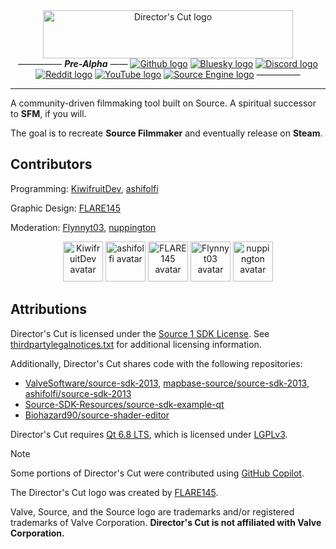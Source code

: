 <div align="center">
  <a href="https://github.com/DirectorsCutMod/DirectorsCut" title="Director's Cut"><img width="400px" height="77px" alt="Director's Cut logo" src="https://i.imgur.com/71ceAUU.png"></a>
  <br>
  —————  <i><b>Pre-Alpha</b></i> ——
  <a href="https://github.com/DirectorsCutMod/DirectorsCut" title="Github repository"><img alt="Github logo" src="https://i.imgur.com/mrQcZY9.png"/></a>
  <a href="https://bsky.app/profile/directorscut.bsky.social" title="Bluesky profile"><img alt="Bluesky logo" src="https://i.imgur.com/nQy9dJ8.png"/></a>
  <a href="https://discord.com/invite/zrjApe5gkk" title="Discord server"><img alt="Discord logo" src="https://i.imgur.com/pgLNitm.png"/></a>
  <a href="https://www.reddit.com/r/DirectorsCut" title="Reddit community"><img alt="Reddit logo" src="https://i.imgur.com/falKST9.png"/></a>
  <a href="https://youtube.com/@DirectorsCutMod" title="YouTube channel"><img alt="YouTube logo" src="https://i.imgur.com/76FljEy.png"/></a>
  <a href="https://developer.valvesoftware.com/wiki/Director's_Cut" title="Valve Developer Wiki page"><img alt="Source Engine logo" src="https://i.imgur.com/6elUXWS.png"/></a>
  —————
</div>
<hr>

A community-driven filmmaking tool built on Source. A spiritual successor to **SFM**, if you will.

The goal is to recreate **Source Filmmaker** and eventually release on **Steam**.

## Contributors
Programming: [KiwifruitDev](https://github.com/KiwifruitDev), [ashifolfi](https://github.com/ashifolfi)

Graphic Design: [FLARE145](https://flare145.com/)

Moderation: [Flynnyt03](https://github.com/flynnyt03), [nuppington](https://github.com/nuppington-bit)

<div align="center">
  <a href="https://github.com/KiwifruitDev" title="KiwifruitDev (GitHub profile)"><img width="64px" alt="KiwifruitDev avatar" src="https://avatars.githubusercontent.com/u/25839651?v=4"></a>
  <a href="https://github.com/ashifolfi" title="ashifolfi (GitHub profile)"><img width="64px" alt="ashifolfi avatar" src="https://avatars.githubusercontent.com/u/29577987?v=4"></a>
  <a href="https://flare145.com/" title="FLARE145 (flare145.com)"><img width="64px" alt="FLARE145 avatar" src="https://flare145.com/flarehost/flare145image.png"></a>
  <a href="https://github.com/flynnyt03" title="Flynnyt03 (GitHub profile)"><img width="64px" alt="Flynnyt03 avatar" src="https://avatars.githubusercontent.com/u/129870126?v=4"></a>
  <a href="https://github.com/nuppington-bit" title="nuppington (GitHub profile)"><img width="64px" alt="nuppington avatar" src="https://avatars.githubusercontent.com/u/55516022?v=4"></a>
</div>

## Attributions
Director's Cut is licensed under the [Source 1 SDK License](LICENSE). See [thirdpartylegalnotices.txt](thirdpartylegalnotices.txt) for additional licensing information.

Additionally, Director's Cut shares code with the following repositories:
- [ValveSoftware/source-sdk-2013](https://github.com/ValveSoftware/source-sdk-2013), [mapbase-source/source-sdk-2013](https://github.com/mapbase-source/source-sdk-2013), [ashifolfi/source-sdk-2013](https://github.com/ashifolfi/source-sdk-2013/)
- [Source-SDK-Resources/source-sdk-example-qt](https://github.com/Source-SDK-Resources/source-sdk-example-qt)
- [Biohazard90/source-shader-editor](https://github.com/Biohazard90/source-shader-editor/)

Director's Cut requires [Qt 6.8 LTS](https://www.qt.io/), which is licensed under [LGPLv3](https://www.qt.io/licensing/open-source-lgpl-obligations).

> [!NOTE]
> Some portions of Director's Cut were contributed using [GitHub Copilot](https://copilot.github.com/).

The Director's Cut logo was created by [FLARE145](https://flare145.com/).

Valve, Source, and the Source logo are trademarks and/or registered trademarks of Valve Corporation. **Director's Cut is not affiliated with Valve Corporation.**

